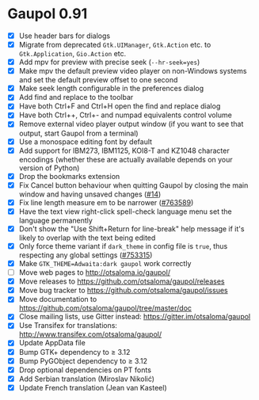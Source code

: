 Gaupol 0.91
===========

* [x] Use header bars for dialogs
* [x] Migrate from deprecated `Gtk.UIManager`, `Gtk.Action` etc.
      to `Gtk.Application`, `Gio.Action` etc.
* [x] Add mpv for preview with precise seek (`--hr-seek=yes`)
* [x] Make mpv the default preview video player on non-Windows systems
      and set the default preview offset to one second
* [x] Make seek length configurable in the preferences dialog
* [x] Add find and replace to the toolbar
* [x] Have both Ctrl+F and Ctrl+H open the find and replace dialog
* [x] Have both Ctrl++, Ctrl+- and numpad equivalents control volume
* [x] Remove external video player output window (if you want to see
      that output, start Gaupol from a terminal)
* [x] Use a monospace editing font by default
* [x] Add support for IBM273, IBM1125, KOI8-T and KZ1048 character
      encodings (whether these are actually available depends on your
      version of Python)
* [x] Drop the bookmarks extension
* [x] Fix Cancel button behaviour when quitting Gaupol by closing the
      main window and having unsaved changes ([#14][])
* [x] Fix line length measure em to be narrower ([#763589][])
* [x] Have the text view right-click spell-check language menu
      set the language permanently
* [x] Don't show the "Use Shift+Return for line-break" help message
      if it's likely to overlap with the text being edited
* [x] Only force theme variant if `dark_theme` in config file is
      `true`, thus respecting any global settings ([#753315][])
* [x] Make `GTK_THEME=Adwaita:dark gaupol` work correctly
* [ ] Move web pages to <http://otsaloma.io/gaupol/>
* [x] Move releases to <https://github.com/otsaloma/gaupol/releases>
* [x] Move bug tracker to <https://github.com/otsaloma/gaupol/issues>
* [x] Move documentation to <https://github.com/otsaloma/gaupol/tree/master/doc>
* [x] Close mailing lists, use Gitter instead: <https://gitter.im/otsaloma/gaupol>
* [x] Use Transifex for translations: <http://www.transifex.com/otsaloma/gaupol/>
* [x] Update AppData file
* [x] Bump GTK+ dependency to ≥ 3.12
* [x] Bump PyGObject dependency to ≥ 3.12
* [x] Drop optional dependencies on PT fonts
* [x] Add Serbian translation (Miroslav Nikolić)
* [x] Update French translation (Jean van Kasteel)

[#14]: https://github.com/otsaloma/gaupol/issues/14
[#753315]: https://bugzilla.gnome.org/show_bug.cgi?id=753315
[#763589]: https://bugzilla.gnome.org/show_bug.cgi?id=763589
